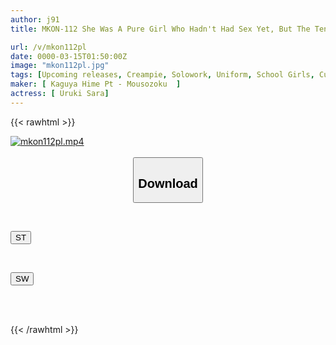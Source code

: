 ```yaml
---
author: j91
title: MKON-112 She Was A Pure Girl Who Hadn't Had Sex Yet, But The Tennis Coach Found Out About Her Weakness And Used Her As A Convenient Sex Toy. Sarara Uruki

url: /v/mkon112pl
date: 0000-03-15T01:50:00Z
image: "mkon112pl.jpg"
tags: [Upcoming releases, Creampie, Solowork, Uniform, School Girls, Cuckold, Sport	]
maker: [ Kaguya Hime Pt - Mousozoku  ]
actress: [ Uruki Sara]
---
```



{{< rawhtml >}}

<div class="video" data-videoid="pending_link_2.html">
    <a href="javascript:;">
        <img src="/v/mkon112pl/mkon112pl.jpg" width="WIDTH" height="HEIGHT" alt="mkon112pl.mp4" loading="lazy">
    </a>
</div>

<script type="text/javascript" src="https://j91.asia/asset/on-demand-pend.js"></script>

<br>
  <link rel="stylesheet" href="https://j91.asia/asset/bs5.css">
  
  <center>
  <button class="btn btn-primary" type="button" data-bs-toggle="collapse" data-bs-target=".multi-collapse" aria-expanded="false" aria-controls="multiCollapseExample1 multiCollapseExample2"><h2>Download</h2></button></center>
</p>
<div class="row">
  <div class="col">
    <div class="collapse multi-collapse" id="multiCollapseExample1">
      <div class="card card-body">
	      	      <br>
<div class="buttons">  
<p><a href="https://j91.asia/pending_link_2.html" target="_blank"><button class="btn-hover color-3"><i class="fa fa-download"></i> ST</button></a></p></div>
    </div>
  </div>
</div>
  <div class="col">
    <div class="collapse multi-collapse" id="multiCollapseExample2">
      <div class="card card-body">
	      <br>
<div class="buttons">
<p><a href="https://j91.asia/pending_link_2.html" target="_blank"><button class="btn-hover color-2"><i class="fa fa-download"></i> SW</button></a></p></div>
<br><br>
      </div>
    </div>
  </div>
</div>

{{< /rawhtml >}}